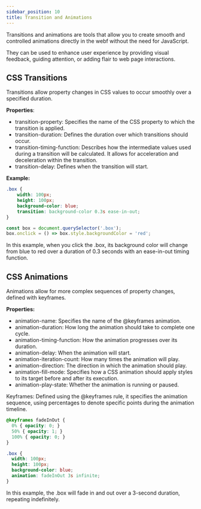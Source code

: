 ```yaml
---
sidebar_position: 10
title: Transition and Animations
---
```


Transitions and animations are tools that allow you to create smooth and controlled animations directly in the webf
without the need for JavaScript.

They can be used to enhance user experience by providing visual feedback, guiding attention, or adding flair to web page
interactions.

## CSS Transitions

Transitions allow property changes in CSS values to occur smoothly over a specified duration.

**Properties**:

+ transition-property: Specifies the name of the CSS property to which the transition is applied.
+ transition-duration: Defines the duration over which transitions should occur.
+ transition-timing-function: Describes how the intermediate values used during a transition will be calculated. It
  allows for acceleration and deceleration within the transition.
+ transition-delay: Defines when the transition will start.

**Example:**

```css
.box {
    width: 100px;
    height: 100px;
    background-color: blue;
    transition: background-color 0.3s ease-in-out;
}
```

```javascript
const box = document.querySelector('.box');
box.onclick = () => box.style.backgroundColor = 'red';
```

In this example, when you click the .box, its background color will change from blue to red over a duration of 0.3
seconds with an ease-in-out timing function.

## CSS Animations

Animations allow for more complex sequences of property changes, defined with keyframes.

**Properties:**

+ animation-name: Specifies the name of the @keyframes animation.
+ animation-duration: How long the animation should take to complete one cycle.
+ animation-timing-function: How the animation progresses over its duration.
+ animation-delay: When the animation will start.
+ animation-iteration-count: How many times the animation will play.
+ animation-direction: The direction in which the animation should play.
+ animation-fill-mode: Specifies how a CSS animation should apply styles to its target before and after its execution.
+ animation-play-state: Whether the animation is running or paused.

Keyframes: Defined using the @keyframes rule, it specifies the animation sequence, using percentages to denote specific
points during the animation timeline.

```css
@keyframes fadeInOut {
  0% { opacity: 0; }
  50% { opacity: 1; }
  100% { opacity: 0; }
}

.box {
  width: 100px;
  height: 100px;
  background-color: blue;
  animation: fadeInOut 3s infinite;
}
```

In this example, the .box will fade in and out over a 3-second duration, repeating indefinitely.